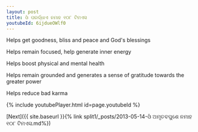 ```yaml
---
layout: post
title: ଓଁ ପରର୍ଦ୍ଧାଏ ନମାହ ୧୦୮ ଟିମଏସ
youtubeId: 6ijdueOWlf0
---
```

 
 
Helps get goodness, bliss and peace and God's blessings
 
Helps remain focused, help generate inner energy 
 
Helps boost physical and mental health 
 
Helps remain grounded and generates a sense of gratitude towards the greater power 
 
Helps reduce bad karma
 
 
 
 


{% include youtubePlayer.html id=page.youtubeId %}
 
[Next]({{ site.baseurl }}{% link  split1/_posts/2013-05-14-ଓଁ ଅମୃତବପୁଶେ ନମାହ ୧୦୮ ଟିମଏସ.md%})
 
